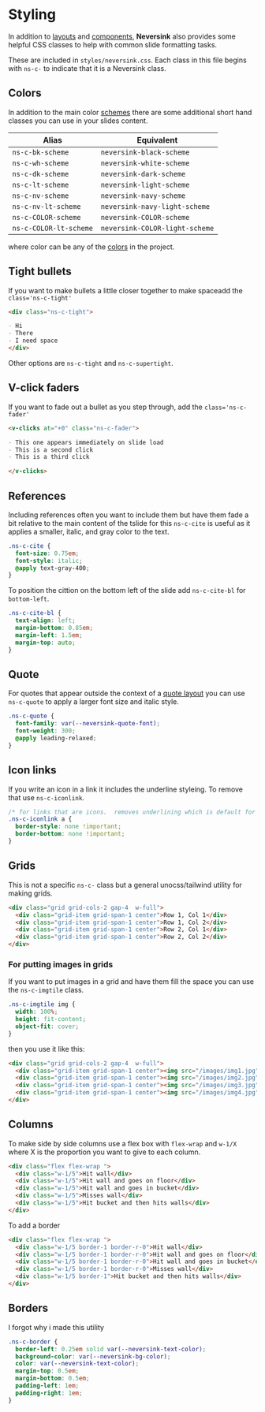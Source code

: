 # Styling

In addition to [layouts](/layouts) and [components](/components), **Neversink** also
provides some helpful CSS classes to help with common slide formatting tasks.

These are included in `styles/neversink.css`. Each class in this file begins with `ns-c-` to indicate that it is a Neversink class.

## Colors

In addition to the main color [schemes](/colors) there are some additional short hand classes you can use in your slides content.

| Alias                  | Equivalent                     |
| ---------------------- | ------------------------------ |
| `ns-c-bk-scheme`       | `neversink-black-scheme`       |
| `ns-c-wh-scheme`       | `neversink-white-scheme`       |
| `ns-c-dk-scheme`       | `neversink-dark-scheme`        |
| `ns-c-lt-scheme`       | `neversink-light-scheme`       |
| `ns-c-nv-scheme`       | `neversink-navy-scheme`        |
| `ns-c-nv-lt-scheme`    | `neversink-navy-light-scheme`  |
| `ns-c-COLOR-scheme`    | `neversink-COLOR-scheme`       |
| `ns-c-COLOR-lt-scheme` | `neversink-COLOR-light-scheme` |

where color can be any of the [colors](/colors) in the project.

## Tight bullets

If you want to make bullets a little closer together to make spaceadd the `class='ns-c-tight'`

```md
<div class="ns-c-tight">

- Hi
- There
- I need space
</div>
```

Other options are `ns-c-tight` and `ns-c-supertight`.

## V-click faders

If you want to fade out a bullet as you step through, add the `class='ns-c-fader'`

```md
<v-clicks at="+0" class="ns-c-fader">

- This one appears immediately on slide load
- This is a second click
- This is a third click

</v-clicks>
```

## References

Including references often you want to include them but have them fade a bit relative to the main content of the tslide for this `ns-c-cite` is useful as it
applies a smaller, italic, and gray color to the text.

```css
.ns-c-cite {
  font-size: 0.75em;
  font-style: italic;
  @apply text-gray-400;
}
```

To position the cittion on the bottom left of the slide add `ns-c-cite-bl` for `bottom-left`.

```css
.ns-c-cite-bl {
  text-align: left;
  margin-bottom: 0.85em;
  margin-left: 1.5em;
  margin-top: auto;
}
```

## Quote

For quotes that appear outside the context of a [quote layout](/layouts/quote) you can use `ns-c-quote` to apply a larger font size and italic style.

```css
.ns-c-quote {
  font-family: var(--neversink-quote-font);
  font-weight: 300;
  @apply leading-relaxed;
}
```

## Icon links

If you write an icon in a link it includes the underline styleing. To remove that use
`ns-c-iconlink`.

```css
/* for links that are icons.  removes underlining which is default for links in markdown parser */
.ns-c-iconlink a {
  border-style: none !important;
  border-bottom: none !important;
}
```

## Grids

This is not a specific `ns-c-` class but a general unocss/tailwind utility for making grids.

```html
<div class="grid grid-cols-2 gap-4  w-full">
  <div class="grid-item grid-span-1 center">Row 1, Col 1</div>
  <div class="grid-item grid-span-1 center">Row 1, Col 2</div>
  <div class="grid-item grid-span-1 center">Row 2, Col 1</div>
  <div class="grid-item grid-span-1 center">Row 2, Col 2</div>
</div>
```

### For putting images in grids

If you want to put images in a grid and have them fill the space you can use the `ns-c-imgtile` class.

```css
.ns-c-imgtile img {
  width: 100%;
  height: fit-content;
  object-fit: cover;
}
```

then you use it like this:

```html
<div class="grid grid-cols-2 gap-4  w-full">
  <div class="grid-item grid-span-1 center"><img src="/images/img1.jpg" /></div>
  <div class="grid-item grid-span-1 center"><img src="/images/img2.jpg" /></div>
  <div class="grid-item grid-span-1 center"><img src="/images/img3.jpg" /></div>
  <div class="grid-item grid-span-1 center"><img src="/images/img4.jpg" /></div>
</div>
```

## Columns

To make side by side columns use a flex box with `flex-wrap` and `w-1/X` where X is the proportion you want to give to each column.

```html
<div class="flex flex-wrap ">
  <div class="w-1/5">Hit wall</div>
  <div class="w-1/5">Hit wall and goes on floor</div>
  <div class="w-1/5">Hit wall and goes in bucket</div>
  <div class="w-1/5">Misses wall</div>
  <div class="w-1/5">Hit bucket and then hits walls</div>
</div>
```

To add a border

```html
<div class="flex flex-wrap ">
  <div class="w-1/5 border-1 border-r-0">Hit wall</div>
  <div class="w-1/5 border-1 border-r-0">Hit wall and goes on floor</div>
  <div class="w-1/5 border-1 border-r-0">Hit wall and goes in bucket</div>
  <div class="w-1/5 border-1 border-r-0">Misses wall</div>
  <div class="w-1/5 border-1">Hit bucket and then hits walls</div>
</div>
```

## Borders

I forgot why i made this utility

```css
.ns-c-border {
  border-left: 0.25em solid var(--neversink-text-color);
  background-color: var(--neversink-bg-color);
  color: var(--neversink-text-color);
  margin-top: 0.5em;
  margin-bottom: 0.5em;
  padding-left: 1em;
  padding-right: 1em;
}
```
